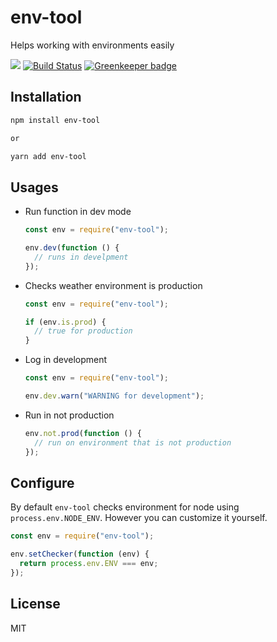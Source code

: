 # env-tool

Helps working with environments easily

[![](https://img.shields.io/npm/v/env-tool.svg)](https://www.npmjs.com/package/env-tool)
[![Build Status](https://travis-ci.com/doniyor2109/env-tools.svg?branch=master)](https://travis-ci.com/doniyor2109/env-tools)
[![Greenkeeper badge](https://badges.greenkeeper.io/doniyor2109/env-tool.svg)](https://greenkeeper.io/)

## Installation

```bash
npm install env-tool

or

yarn add env-tool
```

## Usages

- Run function in dev mode
    
    ```js
    const env = require("env-tool");
    
    env.dev(function () {
      // runs in develpment
    });
    
    ```

- Checks weather environment is production
    
    ```js
    const env = require("env-tool");
    
    if (env.is.prod) {
      // true for production
    }
    ```

- Log in development
    
    ```js
    const env = require("env-tool");
    
    env.dev.warn("WARNING for development");
    ```

- Run in not production

    ```js
    env.not.prod(function () {
      // run on environment that is not production
    });
    ```


## Configure

By default `env-tool` checks environment for node using `process.env.NODE_ENV`. However you can customize it yourself.

```js
const env = require("env-tool");

env.setChecker(function (env) {
  return process.env.ENV === env;
});
```

## License

MIT